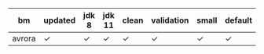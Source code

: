 |bm | updated | jdk 8 | jdk 11 | clean | validation | small | default | large | huge | latency |
|-|-|-|-|-|-|-|-|-|-|-|
|avrora|✓|✓|✓|✓|✓|✓|✓|✓|✗|✗|
